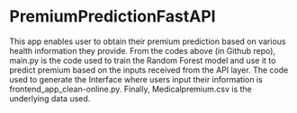 # PremiumPredictionFastAPI
This app enables user to obtain their premium prediction based on various health information they provide.
From the codes above (in Github repo), main.py is the code used to train the Random Forest model and use it to predict premium based on the inputs received from the API layer.
The code used to generate the Interface where users input their information is frontend_app_clean-online.py.
Finally, Medicalpremium.csv is the underlying data used.
